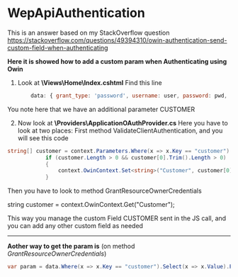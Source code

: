 # WepApiAuthentication
This is an answer based on my StackOverflow question https://stackoverflow.com/questions/49394310/owin-authentication-send-custom-field-when-authenticating

**Here it is showed how to add a custom param when Authenticating using Owin**

1) Look at **\Views\Home\Index.cshtml**
Find this line 
    ```javascript
        data: { grant_type: 'password', username: user, password: pwd, customer: 'MyCustomer' },
     ```
You note here that we have an additional parameter CUSTOMER

2) Now look at **\Providers\ApplicationOAuthProvider.cs**
Here you have to look at two places:
First method ValidateClientAuthentication, and you will see this code
```c#
string[] customer = context.Parameters.Where(x => x.Key == "customer").Select(x => x.Value).FirstOrDefault();
            if (customer.Length > 0 && customer[0].Trim().Length > 0)
            {
                context.OwinContext.Set<string>("Customer", customer[0].Trim());
            }
  ```          
Then you have to look to method GrantResourceOwnerCredentials

string customer = context.OwinContext.Get<string>("Customer");

This way you manage the custom Field CUSTOMER sent in the JS call, and you can add any other custom field as needed

-----------------------------------------------
**Aother way to get the param is** (on method _GrantResourceOwnerCredentials_)
```c#
var param = data.Where(x => x.Key == "customer").Select(x => x.Value).FirstOrDefault();
```

